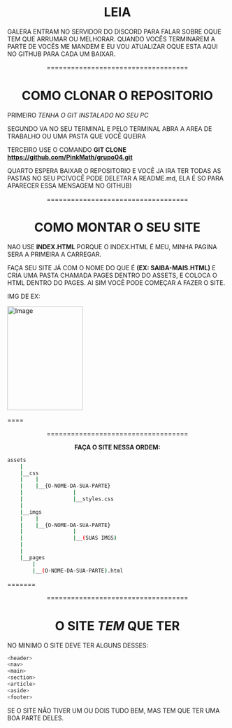 <div align='center'>
    
# LEIA
</div>

GALERA ENTRAM NO SERVIDOR DO DISCORD PARA FALAR SOBRE OQUE TEM QUE ARRUMAR OU MELHORAR.
QUANDO VOCÊS TERMINAREM A PARTE DE VOCÊS ME MANDEM E EU VOU ATUALIZAR OQUE ESTA AQUI NO GITHUB PARA CADA UM BAIXAR.


<div align='center'>
===================================
    
# COMO CLONAR O REPOSITORIO
</div>

PRIMEIRO *TENHA O GIT INSTALADO NO SEU PC*

SEGUNDO VA NO SEU TERMINAL E PELO TERMINAL ABRA A AREA DE TRABALHO OU UMA PASTA QUE VOCÊ QUEIRA

TERCEIRO USE O COMANDO **GIT CLONE https://github.com/PinkMath/grupo04.git**

QUARTO ESPERA BAIXAR O REPOSITORIO E VOCÊ JA IRA TER TODAS AS PASTAS NO SEU PC(VOCÊ PODE DELETAR A README.md, ELA É SO PARA APARECER ESSA MENSAGEM NO GITHUB)


<div align='center'>
===================================
    
# COMO MONTAR O SEU SITE
</div>

NAO USE **INDEX.HTML** PORQUE O INDEX.HTML É MEU, MINHA PAGINA SERA A PRIMEIRA A CARREGAR.

FAÇA SEU SITE JÁ COM O NOME DO QUE É **(EX: SAIBA-MAIS.HTML)** E CRIA UMA PASTA CHAMADA PAGES DENTRO DO ASSETS, E COLOCA O HTML DENTRO DO PAGES. AI SIM VOCÊ PODE COMEÇAR A FAZER O SITE.

IMG DE EX:


<img width="173" height="238" alt="Image" src="https://github.com/user-attachments/assets/c3e07c9b-0e61-4a53-9118-d20bf5086d95" />

====
<div align='center'>
===================================
    
**FAÇA O SITE NESSA ORDEM:**
</div>

```bash
assets
    |
    |__css
    |    |
    |    |__{O-NOME-DA-SUA-PARTE}
    |                |
    |                |__styles.css
    |
    |__imgs
    |    |
    |    |__{O-NOME-DA-SUA-PARTE}
    |                |
    |                |__(SUAS IMGS)
    |
    |
    |__pages
        |
        |__(O-NOME-DA-SUA-PARTE).html
```

=======
<div align='center'>
===================================
    
# O SITE *TEM* QUE TER
</div>

NO MINIMO O SITE DEVE TER ALGUNS DESSES:

```bash
<header>
<nav>
<main>
<section>
<article>
<aside>
<footer>
```

SE O SITE NÃO TIVER UM OU DOIS TUDO BEM, MAS TEM QUE TER UMA BOA PARTE DELES.

